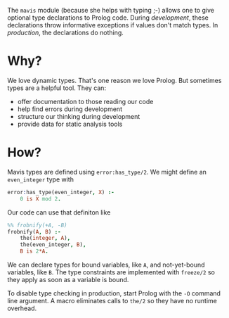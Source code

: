 The `mavis` module (because she helps with typing ;-) allows one to
give optional type declarations to Prolog code. During *development*,
these declarations throw informative exceptions if values don't match
types. In *production*, the declarations do nothing.

Why?
====

We love dynamic types. That's one reason we love Prolog. But sometimes
types are a helpful tool.  They can:

  * offer documentation to those reading our code
  * help find errors during development
  * structure our thinking during development
  * provide data for static analysis tools

How?
====

Mavis types are defined using `error:has_type/2`. We might define an
`even_integer` type with

```prolog
error:has_type(even_integer, X) :-
    0 is X mod 2.
```

Our code can use that definiton like

```prolog
%% frobnify(+A, -B)
frobnify(A, B) :-
    the(integer, A),
    the(even_integer, B),
    B is 2*A.
```

We can declare types for bound variables, like `A`, and
not-yet-bound variables, like `B`. The type constraints are implemented
with `freeze/2` so they apply as soon as a variable is bound.

To disable type checking in production, start Prolog with the
`-O` command line argument. A macro eliminates calls to `the/2` so they
have no runtime overhead.

